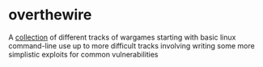 # overthewire

A [collection](http://overthewire.org/wargames/) of different tracks of wargames starting with basic linux command-line use up to more difficult tracks involving writing some more simplistic exploits for common vulnerabilities
